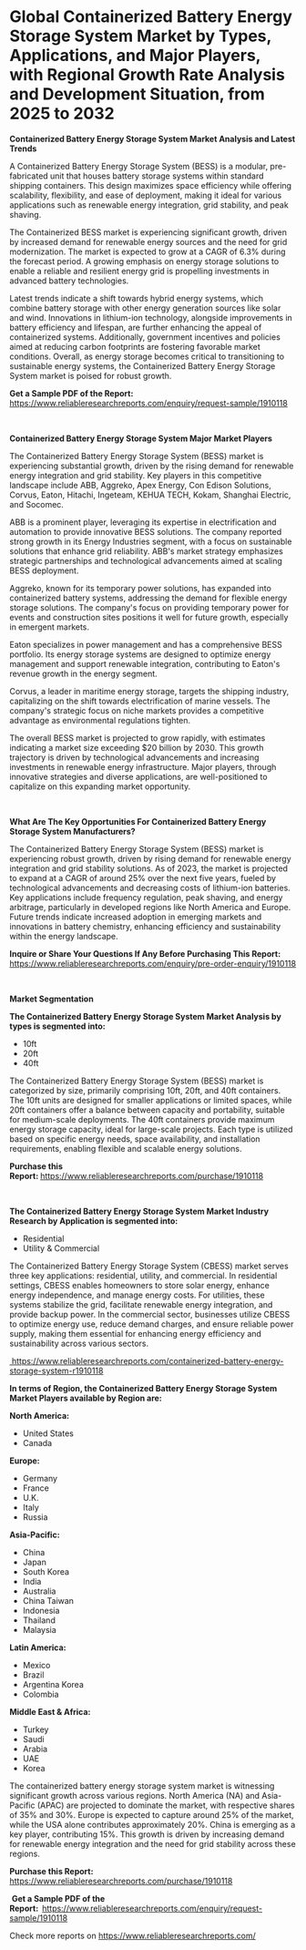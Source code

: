 <p><h1>Global Containerized Battery Energy Storage System Market by Types, Applications, and Major Players, with Regional Growth Rate Analysis and Development Situation, from 2025 to 2032</h1></p><p><strong>Containerized Battery Energy Storage System Market Analysis and Latest Trends</strong></p>
<p><p>A Containerized Battery Energy Storage System (BESS) is a modular, pre-fabricated unit that houses battery storage systems within standard shipping containers. This design maximizes space efficiency while offering scalability, flexibility, and ease of deployment, making it ideal for various applications such as renewable energy integration, grid stability, and peak shaving. </p><p>The Containerized BESS market is experiencing significant growth, driven by increased demand for renewable energy sources and the need for grid modernization. The market is expected to grow at a CAGR of 6.3% during the forecast period. A growing emphasis on energy storage solutions to enable a reliable and resilient energy grid is propelling investments in advanced battery technologies.</p><p>Latest trends indicate a shift towards hybrid energy systems, which combine battery storage with other energy generation sources like solar and wind. Innovations in lithium-ion technology, alongside improvements in battery efficiency and lifespan, are further enhancing the appeal of containerized systems. Additionally, government incentives and policies aimed at reducing carbon footprints are fostering favorable market conditions. Overall, as energy storage becomes critical to transitioning to sustainable energy systems, the Containerized Battery Energy Storage System market is poised for robust growth.</p></p>
<p><strong>Get a Sample PDF of the Report:&nbsp;</strong> <a href="https://www.reliableresearchreports.com/enquiry/request-sample/1910118?utm_campaign=2479&utm_medium=2&utm_source=Github&utm_content=ia&utm_term=13022025&utm_id=containerized-battery-energy-storage-system">https://www.reliableresearchreports.com/enquiry/request-sample/1910118</a></p>
<p>&nbsp;</p>
<p><strong>Containerized Battery Energy Storage System Major Market Players</strong></p>
<p><p>The Containerized Battery Energy Storage System (BESS) market is experiencing substantial growth, driven by the rising demand for renewable energy integration and grid stability. Key players in this competitive landscape include ABB, Aggreko, Apex Energy, Con Edison Solutions, Corvus, Eaton, Hitachi, Ingeteam, KEHUA TECH, Kokam, Shanghai Electric, and Socomec.</p><p>ABB is a prominent player, leveraging its expertise in electrification and automation to provide innovative BESS solutions. The company reported strong growth in its Energy Industries segment, with a focus on sustainable solutions that enhance grid reliability. ABB's market strategy emphasizes strategic partnerships and technological advancements aimed at scaling BESS deployment.</p><p>Aggreko, known for its temporary power solutions, has expanded into containerized battery systems, addressing the demand for flexible energy storage solutions. The company's focus on providing temporary power for events and construction sites positions it well for future growth, especially in emergent markets.</p><p>Eaton specializes in power management and has a comprehensive BESS portfolio. Its energy storage systems are designed to optimize energy management and support renewable integration, contributing to Eaton's revenue growth in the energy segment. </p><p>Corvus, a leader in maritime energy storage, targets the shipping industry, capitalizing on the shift towards electrification of marine vessels. The company's strategic focus on niche markets provides a competitive advantage as environmental regulations tighten.</p><p>The overall BESS market is projected to grow rapidly, with estimates indicating a market size exceeding $20 billion by 2030. This growth trajectory is driven by technological advancements and increasing investments in renewable energy infrastructure. Major players, through innovative strategies and diverse applications, are well-positioned to capitalize on this expanding market opportunity.</p></p>
<p>&nbsp;</p>
<p><strong>What Are The Key Opportunities For Containerized Battery Energy Storage System Manufacturers?</strong></p>
<p><p>The Containerized Battery Energy Storage System (BESS) market is experiencing robust growth, driven by rising demand for renewable energy integration and grid stability solutions. As of 2023, the market is projected to expand at a CAGR of around 25% over the next five years, fueled by technological advancements and decreasing costs of lithium-ion batteries. Key applications include frequency regulation, peak shaving, and energy arbitrage, particularly in developed regions like North America and Europe. Future trends indicate increased adoption in emerging markets and innovations in battery chemistry, enhancing efficiency and sustainability within the energy landscape.</p></p>
<p><strong>Inquire or Share Your Questions If Any Before Purchasing This Report:</strong> <a href="https://www.reliableresearchreports.com/enquiry/pre-order-enquiry/1910118?utm_campaign=2479&utm_medium=2&utm_source=Github&utm_content=ia&utm_term=13022025&utm_id=containerized-battery-energy-storage-system">https://www.reliableresearchreports.com/enquiry/pre-order-enquiry/1910118</a></p>
<p>&nbsp;</p>
<p><strong>Market Segmentation</strong></p>
<p><strong>The Containerized Battery Energy Storage System Market Analysis by types is segmented into:</strong></p>
<p><ul><li>10ft</li><li>20ft</li><li>40ft</li></ul></p>
<p><p>The Containerized Battery Energy Storage System (BESS) market is categorized by size, primarily comprising 10ft, 20ft, and 40ft containers. The 10ft units are designed for smaller applications or limited spaces, while 20ft containers offer a balance between capacity and portability, suitable for medium-scale deployments. The 40ft containers provide maximum energy storage capacity, ideal for large-scale projects. Each type is utilized based on specific energy needs, space availability, and installation requirements, enabling flexible and scalable energy solutions.</p></p>
<p><strong>Purchase this Report:&nbsp;</strong><a href="https://www.reliableresearchreports.com/purchase/1910118?utm_campaign=2479&utm_medium=2&utm_source=Github&utm_content=ia&utm_term=13022025&utm_id=containerized-battery-energy-storage-system">https://www.reliableresearchreports.com/purchase/1910118</a></p>
<p>&nbsp;</p>
<p><strong>The Containerized Battery Energy Storage System Market Industry Research by Application is segmented into:</strong></p>
<p><ul><li>Residential</li><li>Utility & Commercial</li></ul></p>
<p><p>The Containerized Battery Energy Storage System (CBESS) market serves three key applications: residential, utility, and commercial. In residential settings, CBESS enables homeowners to store solar energy, enhance energy independence, and manage energy costs. For utilities, these systems stabilize the grid, facilitate renewable energy integration, and provide backup power. In the commercial sector, businesses utilize CBESS to optimize energy use, reduce demand charges, and ensure reliable power supply, making them essential for enhancing energy efficiency and sustainability across various sectors.</p></p>
<p><a href="https://www.reliableresearchreports.com/containerized-battery-energy-storage-system-r1910118?utm_campaign=2479&utm_medium=2&utm_source=Github&utm_content=ia&utm_term=13022025&utm_id=containerized-battery-energy-storage-system">&nbsp;https://www.reliableresearchreports.com/containerized-battery-energy-storage-system-r1910118</a></p>
<p><strong>In terms of Region, the Containerized Battery Energy Storage System Market Players available by Region are:</strong></p>
<p>
    <p> <strong> North America: </strong>
        <ul>
            <li>United States</li>
            <li>Canada</li>
        </ul>
        </p> 
    <p> <strong> Europe: </strong>
        <ul>
            <li>Germany</li>
            <li>France</li>
            <li>U.K.</li>
            <li>Italy</li>
            <li>Russia</li>
        </ul>
        </p> 
    <p> <strong> Asia-Pacific: </strong>
        <ul>
            <li>China</li>
            <li>Japan</li>
            <li>South Korea</li>
            <li>India</li>
            <li>Australia</li>
            <li>China Taiwan</li>
            <li>Indonesia</li>
            <li>Thailand</li>
            <li>Malaysia</li>
        </ul>
        </p> 
    <p> <strong> Latin America: </strong>
        <ul>
            <li>Mexico</li>
            <li>Brazil</li>
            <li>Argentina Korea</li>
            <li>Colombia</li>
        </ul>
        </p> 
    <p> <strong> Middle East & Africa: </strong>
        <ul>
            <li>Turkey</li>
            <li>Saudi</li>
            <li>Arabia</li>
            <li>UAE</li>
            <li>Korea</li>
        </ul>
    </p>
    </p>
<p><p>The containerized battery energy storage system market is witnessing significant growth across various regions. North America (NA) and Asia-Pacific (APAC) are projected to dominate the market, with respective shares of 35% and 30%. Europe is expected to capture around 25% of the market, while the USA alone contributes approximately 20%. China is emerging as a key player, contributing 15%. This growth is driven by increasing demand for renewable energy integration and the need for grid stability across these regions.</p></p>
<p><strong>Purchase this Report: </strong><a href="https://www.reliableresearchreports.com/purchase/1910118?utm_campaign=2479&utm_medium=2&utm_source=Github&utm_content=ia&utm_term=13022025&utm_id=containerized-battery-energy-storage-system">https://www.reliableresearchreports.com/purchase/1910118</a></p>
<p>&nbsp;<strong>Get a Sample PDF of the Report:&nbsp;&nbsp;</strong><a href="https://www.reliableresearchreports.com/enquiry/request-sample/1910118?utm_campaign=2479&utm_medium=2&utm_source=Github&utm_content=ia&utm_term=13022025&utm_id=containerized-battery-energy-storage-system">https://www.reliableresearchreports.com/enquiry/request-sample/1910118</a></p>
<p><strong></strong></p>
<p>Check more reports on <a href="https://www.reliableresearchreports.com/?utm_campaign=2479&utm_medium=2&utm_source=Github&utm_content=ia&utm_term=13022025&utm_id=containerized-battery-energy-storage-system">https://www.reliableresearchreports.com/</a></p>